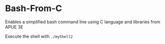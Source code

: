 # Bash-From-C
Enables a simplified bash command line using C language and libraries from APUE 3E

Execute the shell with `./myShell2`
